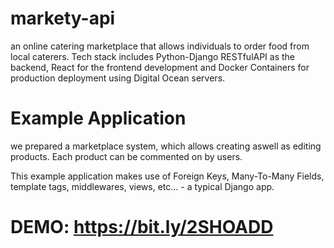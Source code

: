 # markety-api
 an online catering marketplace that allows individuals to order food from local caterers. Tech stack includes Python-Django RESTfulAPI as the backend, React for the frontend development and Docker Containers for production deployment using Digital Ocean servers. 

# Example Application

we prepared a marketplace system, which allows creating aswell as editing products.
Each product can be commented on by users.

This example application makes use of Foreign Keys, Many-To-Many Fields, template tags, middlewares, views, etc... - a typical Django app.

# DEMO: https://bit.ly/2SHOADD
